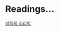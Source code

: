 # Readings…

[설득의 심리학](Readings%E2%80%A6%204a2b4b2ab9004367aa6e0ecc65036a95/%E1%84%89%E1%85%A5%E1%86%AF%E1%84%83%E1%85%B3%E1%86%A8%E1%84%8B%E1%85%B4%20%E1%84%89%E1%85%B5%E1%86%B7%E1%84%85%E1%85%B5%E1%84%92%E1%85%A1%E1%86%A8%20192ff1730aa7410ebba80b759ccbea85.md)